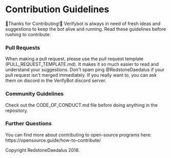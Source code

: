 <h1> Contribution Guidelines </h1>
🎉Thanks for Contributing!🎉
Verifybot is always in need of fresh ideas and suggestions to keep the bot alive and running. Read these guidelines before rushing to contribute:
<h3>Pull Requests</h3>
When making a pull request, please use the pull request template (PULL_REQUEST_TEMPLATE.md). It makes it so much easier to read and understand your suggestions.
Don't spam ping @RedstoneDaedalus if your pull request isn't merged immediately. If you really want to, you can ask them on discord in the VerifyBot discord server.
<h3>Community Guidelines</h3>
Check out the CODE_OF_CONDUCT.md file before doing anything in the repository.
<h3>Further Questions</h3>
You can find more about contributing to open-source programs here:
https://opensource.guide/how-to-contribute/


Copyright RedstoneDaedalus 2018.
